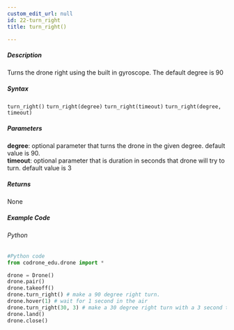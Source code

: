 ```yaml
---
custom_edit_url: null
id: 22-turn_right
title: turn_right()

---
```


##### Description

Turns the drone right using the built in gyroscope. The default degree is 90


##### Syntax
```turn_right()```
```turn_right(degree)```
```turn_right(timeout)```
```turn_right(degree, timeout)```

##### Parameters
**degree**: optional parameter that turns the drone in the given degree. default value is 90. <br /> 
**timeout**: optional parameter that is duration in seconds that drone will try to turn. default value is 3 <br /> 

##### Returns

None

##### Example Code
###### Python
```python
#Python code
from codrone_edu.drone import *

drone = Drone()
drone.pair()
drone.takeoff()
drone.turn_right() # make a 90 degree right turn.
drone.hover(1) # wait for 1 second in the air
drone.turn_right(30, 3) # make a 30 degree right turn with a 3 second timeout.
drone.land()
drone.close()
```